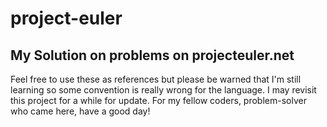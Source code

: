 # project-euler
## My Solution on problems on projecteuler.net

Feel free to use these as references but please be warned that I'm still learning so some convention is really wrong for the language.
I may revisit this project for a while for update.
For my fellow coders, problem-solver who came here, have a good day!

